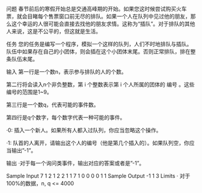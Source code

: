 问题
春节前后的寒假开始总是交通高峰期的开始。如果您这时候尝试购买火车票，就会目睹每个售票窗口前无尽的排队。如果一个人在队列中见过他的朋友，那么这个幸运的人很可能会直接去找他的朋友求情。这称为“插队”。对于排队的其他人来说，这是不公平的，但这就是生活。

任务
您的任务是编写一个程序，模拟一个这样的队列，人们不时地排队与插队。队伍中如果存在自己的小团体，则会插在这个小团体末尾。否则正常排队，排在整条队伍末尾。

输入
第一行是一个数n，表示参与排队的人的个数。

第二行将会读入n个非负整数，第 i 个整数表示第 i 个人所属的团体的 编号 。这些编号的范围是1~9。

第三行是一个数q，代表可能的事件数。

第四行是q个数字，每个数字代表一种可能的事件。

·0: 插入一个新人。如果所有人都入过队列，你应当忽略这个操作。

·1: 队首的人离开，请输出这个人的编号（他是第几个插入的）。如果队列空，你应当输出”-1”。

输出
·对于每一个询问类事件，输出对应的答案或者是”-1”。

Sample Input
7
1 2 1 2 2 1 1
7
1 0 0 0 0 1 1
Sample Output
-1
1
3
Limits
· 对于100%的数据，n, q <= 4000
